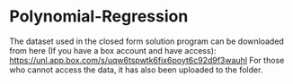 # Polynomial-Regression

The dataset used in the closed form solution program can be downloaded from here (If you have a box account and have access):
https://unl.app.box.com/s/uqw6tspwtk6fix6poyt6c92d9f3wauhl
For those who cannot access the data, it has also been uploaded to the folder.
